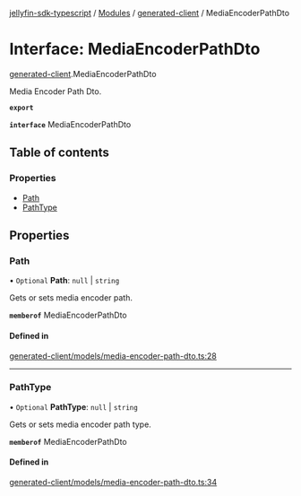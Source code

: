 [jellyfin-sdk-typescript](../README.md) / [Modules](../modules.md) / [generated-client](../modules/generated_client.md) / MediaEncoderPathDto

# Interface: MediaEncoderPathDto

[generated-client](../modules/generated_client.md).MediaEncoderPathDto

Media Encoder Path Dto.

**`export`**

**`interface`** MediaEncoderPathDto

## Table of contents

### Properties

- [Path](generated_client.MediaEncoderPathDto.md#path)
- [PathType](generated_client.MediaEncoderPathDto.md#pathtype)

## Properties

### Path

• `Optional` **Path**: ``null`` \| `string`

Gets or sets media encoder path.

**`memberof`** MediaEncoderPathDto

#### Defined in

[generated-client/models/media-encoder-path-dto.ts:28](https://github.com/thornbill/jellyfin-sdk-typescript/blob/644c849/src/generated-client/models/media-encoder-path-dto.ts#L28)

___

### PathType

• `Optional` **PathType**: ``null`` \| `string`

Gets or sets media encoder path type.

**`memberof`** MediaEncoderPathDto

#### Defined in

[generated-client/models/media-encoder-path-dto.ts:34](https://github.com/thornbill/jellyfin-sdk-typescript/blob/644c849/src/generated-client/models/media-encoder-path-dto.ts#L34)
